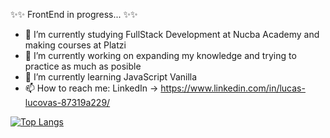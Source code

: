 ✨✨ FrontEnd in progress... ✨✨

- 🌱 I’m currently studying FullStack Development at Nucba Academy and making courses at Platzi
- 🔭 I’m currently working on expanding my knowledge and trying to practice as much as posible
- 🌱 I’m currently learning JavaScript Vanilla
- 📫 How to reach me: LinkedIn -> https://www.linkedin.com/in/lucas-lucovas-87319a229/

<!--

- 🔭 I’m currently working on ...

- 👯 I’m looking to collaborate on ...
- 🤔 I’m looking for help with ...
- 💬 Ask me about ...
- 📫 How to reach me: ...
- 😄 Pronouns: ...
- ⚡ Fun fact: ...
-->
[![Top Langs](https://github-readme-stats.vercel.app/api/top-langs/?username=LucasLucovas&bg_color=000000&text_color=FFFFFF&title_color=159E4A&langs_count=10&card_width=1000&layout=compact)](https://github.com/LucasLucovas/github-readme-stats)
